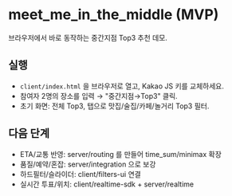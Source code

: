 # meet_me_in_the_middle (MVP)
브라우저에서 바로 동작하는 중간지점 Top3 추천 데모.

## 실행
- `client/index.html` 을 브라우저로 열고, Kakao JS 키를 교체하세요.
- 참여자 2명의 장소를 입력 → "중간지점→Top3" 클릭.
- 초기 화면: 전체 Top3, 탭으로 맛집/술집/카페/놀거리 Top3 필터.

## 다음 단계
- ETA/교통 반영: server/routing 를 만들어 time_sum/minimax 확장
- 품질/예약/혼잡: server/integration 으로 보강
- 하드필터/슬라이더: client/filters-ui 연결
- 실시간 투표/위치: client/realtime-sdk + server/realtime
